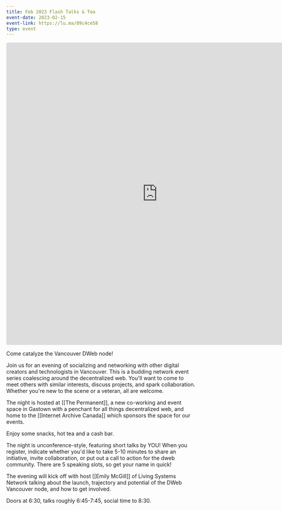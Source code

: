 ```yaml
---
title: Feb 2023 Flash Talks & Tea
event-date: 2023-02-15
event-link: https://lu.ma/89c4ce58
type: event
---
```


<iframe
  src="https://lu.ma/embed-checkout/evt-BwFDxi3MEnabDpE"
  width="800"
  height="800"
  frameborder="0"
  style="border: 1px solid #bfcbda88; border-radius: 4px;"
  allowfullscreen=""
  aria-hidden="false"
  tabindex="0"
></iframe>

​Come catalyze the Vancouver DWeb node!

Join us for an evening of socializing and networking with other digital creators and technologists in Vancouver. This is a budding network event series coalescing around the decentralized web. You'll want to come to meet others with similar interests, discuss projects, and spark collaboration. Whether you're new to the scene or a veteran, all are welcome.

​The night is hosted at [[The Permanent]], a new co-working and event space in Gastown with a penchant for all things decentralized web, and home to the [[Internet Archive Canada]] which sponsors the space for our events.

Enjoy some snacks, hot tea and a cash bar.

​The night is unconference-style, featuring short talks by YOU! When you register, indicate whether you'd like to take 5-10 minutes to share an initiative, invite collaboration, or put out a call to action for the dweb community. There are 5 speaking slots, so get your name in quick!

​The evening will kick off with host [[Emily McGill]] of Living Systems Network talking about the launch, trajectory and potential of the DWeb Vancouver node, and how to get involved.

​Doors at 6:30, talks roughly 6:45-7:45, social time to 8:30.